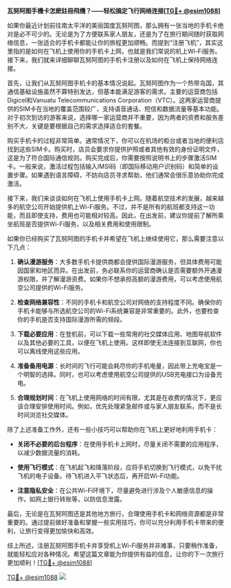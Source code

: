 **瓦努阿图手機卡怎麽註冊飛機？——轻松搞定飞行网络连接[[TG💪+ @esim1088](https://t.me/s/esim1088)]**

如果你最近计划前往南太平洋的美丽国度瓦努阿图，那么拥有一张当地的手机卡绝对是必不可少的。无论是为了方便联系家人朋友，还是为了在旅行期间随时获取网络信息，一张适合的手机卡都能让你的旅程更加顺畅。而提到“注册飞机”，其实这里指的是如何在飞机上使用你的手机卡上网，也就是我们常说的机上Wi-Fi服务。接下来，我们就来详细聊聊瓦努阿图的手机卡注册以及如何在飞机上保持网络连接。

首先，让我们从瓦努阿图手机卡的基本情况说起。瓦努阿图作为一个热带岛国，其通信基础设施虽然不算特别发达，但基本能满足游客的需求。主要的运营商包括Digicel和Vanuatu Telecommunications Corporation（VTC）。这两家运营商提供的SIM卡在当地的覆盖范围较广，支持语音通话、短信和数据流量等基本功能。对于初次到访的游客来说，选择哪一家运营商并不重要，因为两者的资费和服务差别不大，关键是要根据自己的需求选择适合的套餐。

购买手机卡的过程非常简单。通常情况下，你可以在机场的柜台或者当地的便利店找到这些SIM卡。购买时，店员会要求你提供护照或者其他有效的身份证明文件，这是为了符合国际通信规则。购买完成后，你需要按照说明书上的步骤激活SIM卡。一般来说，激活过程包括输入IMSI码（即国际移动用户识别码）和简单的设置步骤。如果遇到语言障碍，不妨向店员寻求帮助，他们通常会很乐意协助你完成激活。

接下来，我们来谈谈如何在飞机上使用手机卡上网。随着航空技术的发展，越来越多的航空公司开始提供机上Wi-Fi服务。不过，并不是所有的航班都支持这一功能，而且即使支持，费用也可能相对较高。因此，在出发前，建议你提前了解所乘坐航班是否提供Wi-Fi服务，以及相关费用和使用限制。

如果你已经购买了瓦努阿图的手机卡并希望在飞机上继续使用它，那么需要注意以下几点：

1. **确认漫游服务**：大多数手机卡提供商都会提供国际漫游服务，但具体费用可能因国家和地区而异。在出发前，务必联系你的运营商确认是否需要额外开通漫游权限，并了解漫游资费。如果你不想承担高额的漫游费用，可以考虑使用航空公司提供的Wi-Fi服务。

2. **检查网络兼容性**：不同的手机卡和航空公司对网络的支持程度不同。确保你的手机卡能够与所选航空公司的Wi-Fi系统兼容是非常重要的。此外，也要检查你的手机是否支持国际漫游所需的频段。

3. **下载必要应用**：在登机前，可以下载一些常用的社交媒体应用、地图导航软件以及其他必要的工具，以便在飞机上使用。这样即使无法连接到互联网，你也可以离线使用这些应用。

4. **准备备用电源**：长时间的飞行可能会耗尽你的手机电量，因此带上充电宝是一个明智的选择。同时，也可以考虑使用航空公司提供的USB充电接口为设备充电。

5. **合理规划时间**：在飞机上使用网络的时间有限，尤其是在收费的情况下，更应该合理安排使用时间。例如，优先处理紧急邮件或与家人朋友联系，而不是长时间浏览社交媒体。

除了上述准备工作外，还有一些小技巧可以帮助你在飞机上更好地利用手机卡：

- **关闭不必要的后台程序**：在使用手机卡上网时，尽量关闭不需要的应用程序，以减少数据流量的消耗。
  
- **使用飞行模式**：在飞机起飞和降落阶段，应将手机切换到飞行模式，以免干扰飞机的电子设备。待飞机进入平飞状态后，再开启Wi-Fi功能。

- **注意隐私安全**：在公共Wi-Fi环境下，尽量避免进行涉及个人敏感信息的操作，如网上银行转账等，以防信息泄露。

最后，无论是在瓦努阿图还是其他地方旅行，合理使用手机卡和网络资源都是非常重要的。通过提前做好准备和掌握一些实用技巧，你可以充分利用手机卡带来的便利，让旅行变得更加愉快和高效。

综上所述，注册瓦努阿图手机卡并享受机上Wi-Fi服务并非难事，只要稍作准备，就能轻松应对各种情况。希望这篇文章能为你提供有益的信息，让你的下一次旅行更加顺利！[[TG💪+ @esim1088](https://t.me/s/esim1088)]

[TG💪+ @esim1088](https://t.me/s/esim1088) ![](https://i.postimg.cc/4NQfJmqS/Snipaste-2025-05-13-00-14-12.png)